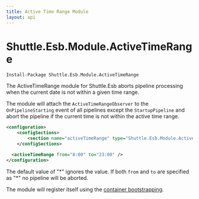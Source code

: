 ```yaml
---
title: Active Time Range Module
layout: api
---
```

# Shuttle.Esb.Module.ActiveTimeRange

<div class="nuget-badge">
	<p>
		<code>Install-Package Shuttle.Esb.Module.ActiveTimeRange</code>
	</p>
</div>

The ActiveTimeRange module for Shuttle.Esb aborts pipeline processing when the current date is not within a given time range.

The module will attach the `ActiveTimeRangeObserver` to the `OnPipelineStarting` event of all pipelines except the `StartupPipeline` and abort the pipeline if the current time is not within the active time range.

```xml
<configuration>
	<configSections>
		<section name="activeTimeRange" type="Shuttle.Esb.Module.ActiveTimeRange.ActiveTimeRangeSection, Shuttle.Esb.Module.ActiveTimeRange"/>
	</configSections>

  <activeTimeRange from="8:00" to="23:00" />
</configuration>
```

The default value of "\*" ignores the value.  If both `from` and `to` are specified as "\*" no pipeline will be aborted.

The module will register itself using the [container bootstrapping](http://shuttle.github.io/shuttle-core/overview-container/#Bootstrapping).
